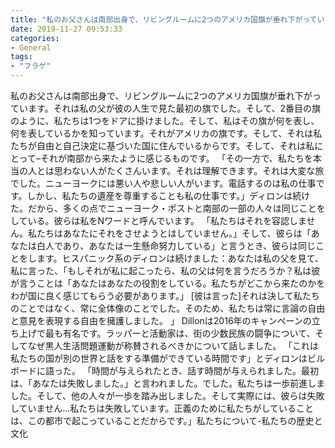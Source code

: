 ```yaml
---
title: "私のお父さんは南部出身で、リビングルームに2つのアメリカ国旗が垂れ下がっています。"
date: 2019-11-27 09:53:33
categories:
- General
tags:
- "フラゲ"
---
```


私のお父さんは南部出身で、リビングルームに2つのアメリカ国旗が垂れ下がっています。それは私の父が彼の人生で見た最初の旗でした。そして、2番目の旗のように、私たちは1つをドアに掛けました。そして、私はその旗が何を表し、何を表しているかを知っています。それがアメリカの旗です。そして、それは私たちが自由と自己決定に基づいた国に住んでいるからです。そして、それは私にとって–それが南部から来たように感じるものです。 「その一方で、私たちを本当の人とは思わない人がたくさんいます。それは理解できます。それは大変な旅でした。ニューヨークには悪い人や悲しい人がいます。電話するのは私の仕事です。しかし、私たちの遺産を尊重することも私の仕事です。」ディロンは続けた。だから、多くの点でニューヨーク・ポストと南部の一部の人々は同じことをしている。彼らは私をNワードと呼んでいます。 「私たちはそれを容認しません。私たちはあなたにそれをさせようとはしていません。」そして、彼らは「あなたは白人であり、あなたは一生懸命努力している」と言うとき、彼らは同じことをします。ヒスパニック系のディロンは続けました：あなたは私の父を見て、私に言った、「もしそれが私に起こったら、私の父は何を言うだろうか？私は彼が言うことは「あなたはあなたの役割をしている。私たちがどこから来たのかをわが国に良く感じてもらう必要があります。」 [彼は言った]それは決して私たちのことではなく、常に全体像のことでした。そのため、私たちは常に言論の自由と意見を表現する自由を擁護しました。 」 Dillonは2016年のキャンペーンの立ち上げで最も有名です。ラッパーと活動家は、街の少数民族の闘争について、そしてなぜ黒人生活問題運動が称賛されるべきかについて話しました。 「これは私たちの国が別の世界と話をする準備ができている時間です」とディロンはビルボードに語った。 「時間が与えられたとき、話す時間が与えられました。最初は、「あなたは失敗しました。」と言われました。でした。私たちは一歩前進しました。そして、他の人々が一歩を踏み出しました。そして実際には、彼らは失敗していません...私たちは失敗しています。正義のために私たちがしていることは、この都市で起こっていることだからです。」私たちについて-私たちの歴史と文化
